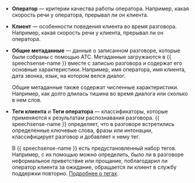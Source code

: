 * **Оператор** — критерии качества работы оператора. Например, какая скорость речи у оператора, прерывал ли он клиента.

* **Клиент** — особенности поведения клиента во время разговора. Например, какая скорость речи у клиента, прерывал ли он оператора.

* **Общие метаданные** — данные о записанном разговоре, которые были собраны с помощью АТС. Метаданные загружаются в {{ speechsense-name }} вместе с записью разговора и содержат его основные характеристики. Например, имя оператора, имя клиента, дата звонка, язык, на котором велся диалог.

   Общие метаданные также содержат численные характеристики. Например, как долго длилась тишина во время диалога или сколько в нем слов.

* **Теги клиента** и **Теги оператора** — классификаторы, которые применяются к результатам распознавания разговора. {{ speechsense-name }} определяет, что в разговоре встретились определенные ключевые слова, фразы или интонации, классифицирует разговор и добавляет к нему тег.

   В {{ speechsense-name }} есть предустановленный набор тегов. Например, с их помощью можно определить, было ли в разговоре неформальное приветствие или прощание, поблагодарил ли оператор клиента за ожидание, обращается ли клиент в службу поддержки повторно. [Подробнее о тегах](../../../speechsense/concepts/tags.md).
